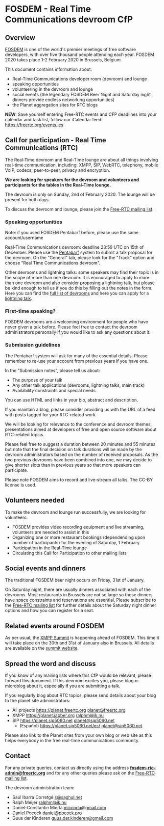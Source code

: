 # FOSDEM - Real Time Communications devroom CfP

## Overview

[FOSDEM] is one of the world's premier meetings of free software developers,
with over five thousand people attending each year. FOSDEM 2020
takes place 1-2 February 2020 in Brussels, Belgium.

This document contains information about:

- Real-Time Communications developer room (devroom) and lounge
- speaking opportunities
- volunteering in the devroom and lounge
- social events (the legendary FOSDEM Beer Night and Saturday night dinners
  provide endless networking opportunities)
- the Planet aggregation sites for RTC blogs

**NEW:** Save yourself entering Free-RTC events and CFP deadlines into your
calendar and task list, follow our iCalendar feed:
https://freertc.org/events.ics

## Call for participation - Real Time Communications (RTC)

The Real-Time devroom and Real-Time lounge are about all things involving
real-time communication, including: XMPP, SIP, WebRTC, telephony,
mobile VoIP, codecs, peer-to-peer, privacy and encryption.

**We are looking for speakers for the devroom and volunteers and
participants for the tables in the Real-Time lounge.**

The devroom is only on Sunday, 2nd of February 2020. The lounge will
be present for both days.

To discuss the devroom and lounge, please join the
[Free-RTC mailing list].

### Speaking opportunities

Note: if you used FOSDEM Pentabarf before, please use the same account/username

Real-Time Communications devroom: deadline 23:59 UTC on 15th of December.
Please use the [Pentabarf] system to submit a talk proposal for the
devroom. On the "General" tab, please look for the "Track" option and
choose "Real Time Communications devroom".

Other devrooms and lightning talks: some speakers may find their topic is
in the scope of more than one devroom. It is encouraged to apply to more
than one devroom and also consider proposing a lightning talk, but please
be kind enough to tell us if you do this by filling out the notes in the form.
Here you can find the [full list of devrooms] and here you can apply for
a [lightning talk].

### First-time speaking?

FOSDEM devrooms are a welcoming environment for people who have never
given a talk before. Please feel free to contact the devroom administrators
personally if you would like to ask any questions about it.

### Submission guidelines

The Pentabarf system will ask for many of the essential details. Please
remember to re-use your account from previous years if you have one.

In the "Submission notes", please tell us about:

- The purpose of your talk
- Any other talk applications (devrooms, lightning talks, main track)
- Availability constraints and special needs

You can use HTML and links in your bio, abstract and description.

If you maintain a blog, please consider providing us with the
URL of a feed with posts tagged for your RTC-related work.

We will be looking for relevance to the conference and devroom themes,
presentations aimed at developers of free and open source software about
RTC-related topics.

Please feel free to suggest a duration between 20 minutes and 55 minutes
but note that the final decision on talk durations will be made by the
devroom administrators based on the number of received proposals.
As the two previous devrooms have been combined into one, we may decide to
give shorter slots than in previous years so that more speakers can
participate.

Please note FOSDEM aims to record and live-stream all talks.
The CC-BY license is used.

## Volunteers needed

To make the devroom and lounge run successfully, we are looking for
volunteers:

- FOSDEM provides video recording equipment and live streaming,
  volunteers are needed to assist in this
- Organizing one or more restaurant bookings (dependending upon number of
  participants) for the evening of Saturday, 1 February
- Participation in the Real-Time lounge
- Circulating this Call for Participation to other mailing lists

## Social events and dinners

The traditional FOSDEM beer night occurs on Friday, 31st of January.

On Saturday night, there are usually dinners associated with
each of the devrooms. Most restaurants in Brussels are not so
large so these dinners have space constraints and reservations are
essential. Please subscribe to the [Free-RTC mailing list] for
further details about the Saturday night dinner options and how
you can register for a seat.

## Related events around FOSDEM

As per usual, the [XMPP Summit] is happening ahead of FOSDEM. This time it will
take place on the 30th and 31st of January also in Brussels. All details
are available on the [summit website].

## Spread the word and discuss

If you know of any mailing lists where this CfP would be relevant, please
forward this document. If this devroom excites you, please blog or microblog
about it, especially if you are submitting a talk.

If you regularly blog about RTC topics, please send details about your
blog to the planet site administrators:

- All projects    https://planet.freertc.org      planet@freertc.org
- XMPP            https://planet.jabber.org       ralphm@ik.nu
- SIP             https://planet.sip5060.net      planet@sip5060.net
  - (Español)     https://planet.sip5060.net/es/  planet@sip5060.net

Please also link to the Planet sites from your own blog or web site as
this helps everybody in the free real-time communications community.

## Contact

For any private queries, contact us directly using the address
**fosdem-rtc-admin@freertc.org** and for any other queries please ask on
the [Free-RTC mailing list].

The devroom administration team:

- Saúl Ibarra Corretgé <s@saghul.net>
- Ralph Meijer <ralphm@ik.nu>
- Daniel-Constantin Mierla <miconda@gmail.com>
- Daniel Pocock <daniel@pocock.pro>
- Guus der Kinderen <guus.der.kinderen@gmail.com>

[FOSDEM]: https://fosdem.org
[Free-RTC mailing list]: http://lists.freertc.org/mailman/listinfo/discuss
[Pentabarf]: https://penta.fosdem.org/submission/FOSDEM20/
[full list of devrooms]: https://www.fosdem.org/2020/schedule/tracks/
[lightning talk]: https://fosdem.org/submit
[XMPP Summit]: https://wiki.xmpp.org/web/Conferences/Summit_24
[summit website]: https://wiki.xmpp.org/web/Conferences/Summit_24
